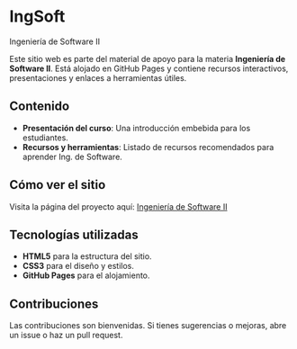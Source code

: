 # IngSoft
Ingeniería de Software II

Este sitio web es parte del material de apoyo para la materia **Ingeniería de Software II**. Está alojado en GitHub Pages y contiene recursos interactivos, presentaciones y enlaces a herramientas útiles.

## Contenido
- **Presentación del curso**: Una introducción embebida para los estudiantes.
- **Recursos y herramientas**: Listado de recursos recomendados para aprender Ing. de Software.

## Cómo ver el sitio
Visita la página del proyecto aquí: [Ingeniería de Software II](https://ajgutierr3z.github.io/IngSoft/)

## Tecnologías utilizadas
- **HTML5** para la estructura del sitio.
- **CSS3** para el diseño y estilos.
- **GitHub Pages** para el alojamiento.

## Contribuciones
Las contribuciones son bienvenidas. Si tienes sugerencias o mejoras, abre un issue o haz un pull request.
